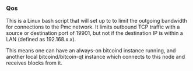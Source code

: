 ### Qos ###

This is a Linux bash script that will set up tc to limit the outgoing bandwidth for connections to the Pmc network. It limits outbound TCP traffic with a source or destination port of 19901, but not if the destination IP is within a LAN (defined as 192.168.x.x).

This means one can have an always-on bitcoind instance running, and another local bitcoind/bitcoin-qt instance which connects to this node and receives blocks from it.

